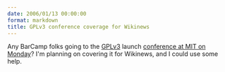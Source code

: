 ```yaml
---
date: 2006/01/13 00:00:00
format: markdown
title: GPLv3 conference coverage for Wikinews
---
```

Any BarCamp folks going to the <a href="http://gplv3.fsf.org/process-definition">GPLv3</a> launch <a href="http://web.mit.edu/conferences/www/software/sf_info.html">conference at MIT on Monday</a>? I'm planning on covering it for Wikinews, and I could use some help.
